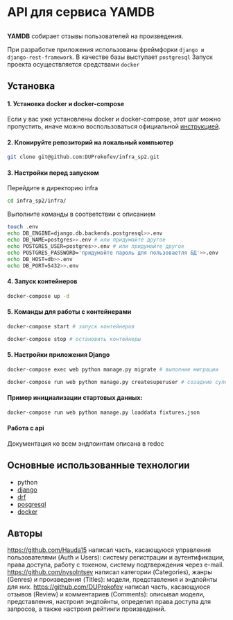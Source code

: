 # API для сервиса YAMDB
## 
**YAMDB**  собирает отзывы пользователей на произведения.

При разработке приложения использованы фреймфорки ```django и django-rest-framework```. В качестве базы выступает ```postgresql```
Запуск проекта осуществляется средствами ```docker```

## Установка

#### 1. Установка docker и docker-compose

Если у вас уже установлены docker и docker-compose, этот шаг можно пропустить, иначе можно воспользоваться официальной [инструкцией](https://docs.docker.com/engine/install/).

#### 2. Клонируйте репозиторий на локальный компьютер
```bash
git clone git@github.com:DUProkofev/infra_sp2.git
```

#### 3. Настройки перед запуском
Перейдите в директорию infra
```bash
cd infra_sp2/infra/
```
Выполните команды в соответствии с описанием
```bash
touch .env
echo DB_ENGINE=django.db.backends.postgresql>>.env
echo DB_NAME=postgres>>.env # или придумайте другое
echo POSTGRES_USER=postgres>>.env # или придумайте другое
echo POSTGRES_PASSWORD='придумайте пароль для пользоваетля БД'>>.env
echo DB_HOST=db>>.env
echo DB_PORT=5432>>.env
```

#### 4. Запуск контейнеров
```bash
docker-compose up -d
```

#### 5. Команды для работы с контейнерами
```bash
docker-compose start # запуск контейнеров
```
```bash
docker-compose stop # остановить контейнеры
```

#### 5. Настройки приложения Django
```bash
docker-compose exec web python manage.py migrate # выполние миграции
```
```bash
docker-compose run web python manage.py createsuperuser # созадние суперпользователя
```

#### Пример инициализации стартовых данных:
```bash
docker-compose run web python manage.py loaddata fixtures.json
```

#### Работа с api
Документация ко всем эндпоинтам описана в redoc

## Основные использованные технологии
* python
* [django](https://www.djangoproject.com/)
* [drf](https://www.django-rest-framework.org/)
* [posgresql](https://www.postgresql.org/)
* [docker](https://www.docker.com/)

## Авторы
https://github.com/Hauda15 написал часть, касающуюся управления пользователями (Auth и Users): систему регистрации и аутентификации, права доступа, работу с токеном, систему подтверждения через e-mail. https://github.com/nysolntsev написал категории (Categories), жанры (Genres) и произведения (Titles): модели, представления и эндпойнты для них. https://github.com/DUProkofev написал часть, касающуюся отзывов (Review) и комментариев (Comments): описывал модели, представления, настроил эндпойнты, определил права доступа для запросов, а также настроил рейтинги произведений.
